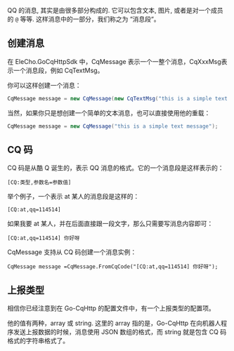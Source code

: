 QQ 的消息, 其实是由很多部分构成的. 它可以包含文本, 图片, 或者是对一个成员的 `@` 等等. 这样消息中的一部分，我们称之为 “消息段“。



## 创建消息

在 EleCho.GoCqHttpSdk 中，CqMessage 表示一个一整个消息，CqXxxMsg表示一个消息段，例如 CqTextMsg。

你可以这样创建一个消息：

```csharp
CqMessage message = new CqMessage(new CqTextMsg("this is a simple text message"));
```

当然，如果你只是想创建一个简单的文本消息，也可以直接使用他的重载：

```csharp
CqMessage message = new CqMessage("this is a simple text message");
```



## CQ 码

CQ 码是从酷 Q 诞生的，表示 QQ 消息的格式。它的一个消息段是这样表示的：

```
[CQ:类型,参数名=参数值]
```

举个例子，一个表示 at 某人的消息段是这样的：

```
[CQ:at,qq=114514]
```

如果我要 at 某人，并在后面直接跟一段文字，那么只需要写消息内容即可：

```
[CQ:at,qq=114514] 你好呀
```

CqMessage 支持从 CQ 码创建一个消息实例：

```
CqMessage message =CqMessage.FromCqCode("[CQ:at,qq=114514] 你好呀");
```



## 上报类型

相信你已经注意到在 Go-CqHttp 的配置文件中，有一个上报类型的配置项。

他的值有两种，array 或 string. 这里的 array 指的是，Go-CqHttp 在向机器人程序发送上报数据的时候，消息使用 JSON 数组的格式，而 string 就是包含 CQ 码格式的字符串格式了。